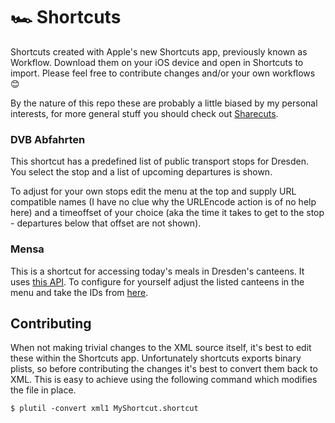 # 🏎 Shortcuts

Shortcuts created with Apple's new Shortcuts app, previously known as Workflow. Download them on your iOS device and open in Shortcuts to import. Please feel free to contribute changes and/or your own workflows 😊

By the nature of this repo these are probably a little biased by my personal interests, for more general stuff you should check out [Sharecuts](http://sharecuts.app).



### DVB Abfahrten

This shortcut has a predefined list of public transport stops for Dresden. You select the stop and a list of upcoming departures is shown. 

To adjust for your own stops edit the menu at the top and supply URL compatible names (I have no clue why the URLEncode action is of no help here) and a timeoffset of your choice (aka the time it takes to get to the stop - departures below that offset are not shown).



### Mensa

This is a shortcut for accessing today's meals in Dresden's canteens. It uses [this API](https://github.com/htwdd/emeal-server). To configure for yourself adjust the listed canteens in the menu and take the IDs from [here](https://github.com/HTWDD/emeal-server/blob/master/Config/canteen.json).



## Contributing

When not making trivial changes to the XML source itself, it's best to edit these within the Shortcuts app. Unfortunately shortcuts exports binary plists, so before contributing the changes it's best to convert them back to XML. This is easy to achieve using the following command which modifies the file in place.

```shell
$ plutil -convert xml1 MyShortcut.shortcut
```

